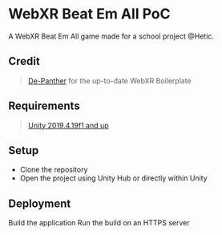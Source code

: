 WebXR Beat Em All PoC
===========

A WebXR Beat Em All game made for a school project @Hetic.

## Credit  

>[De-Panther](https://github.com/De-Panther/unity-webxr-export) for the up-to-date WebXR Boilerplate

## Requirements
>[Unity 2019.4.19f1 and up](https://unity3d.com/fr/unity/qa/lts-releases) 

## Setup
- Clone the repository
- Open the project using Unity Hub or directly within Unity

## Deployment
Build the application
Run the build on an HTTPS server

